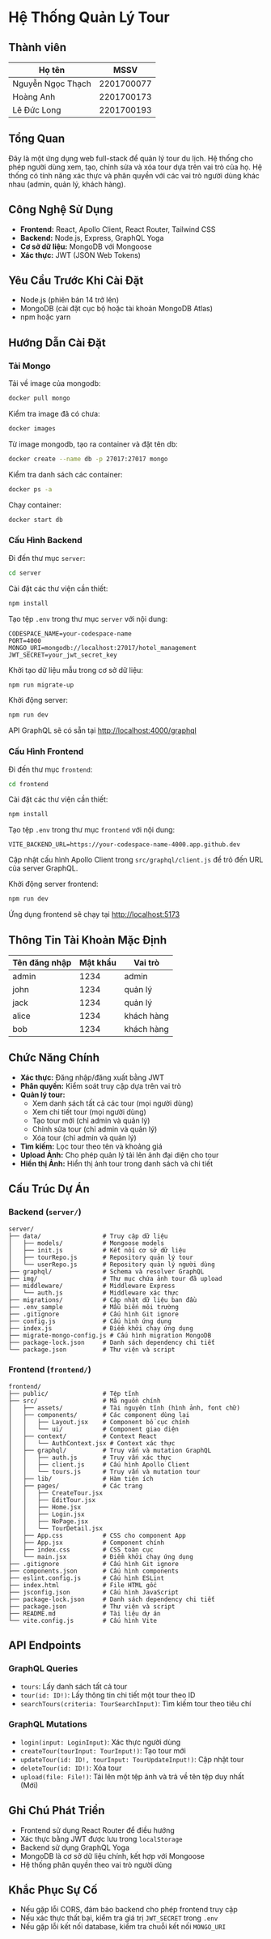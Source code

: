 # Hệ Thống Quản Lý Tour

## Thành viên
| Họ tên | MSSV |
|--------------|----------|
| Nguyễn Ngọc Thạch  | 2201700077     |
| Hoàng Anh          | 2201700173     |
| Lê Đức Long        | 2201700193     |

## Tổng Quan
Đây là một ứng dụng web full-stack để quản lý tour du lịch. Hệ thống cho phép người dùng xem, tạo, chỉnh sửa và xóa tour dựa trên vai trò của họ. Hệ thống có tính năng xác thực và phân quyền với các vai trò người dùng khác nhau (admin, quản lý, khách hàng).

## Công Nghệ Sử Dụng
- **Frontend:** React, Apollo Client, React Router, Tailwind CSS
- **Backend:** Node.js, Express, GraphQL Yoga
- **Cơ sở dữ liệu:** MongoDB với Mongoose
- **Xác thực:** JWT (JSON Web Tokens)

## Yêu Cầu Trước Khi Cài Đặt
- Node.js (phiên bản 14 trở lên)
- MongoDB (cài đặt cục bộ hoặc tài khoản MongoDB Atlas)
- npm hoặc yarn

## Hướng Dẫn Cài Đặt

### Tải Mongo
Tải về image của mongodb:
```sh
docker pull mongo
```

Kiểm tra image đã có chưa:
```sh
docker images
```
Từ image mongodb, tạo ra container và đặt tên db:
```sh
docker create --name db -p 27017:27017 mongo
```

Kiểm tra danh sách các container:
```sh
docker ps -a
```

Chạy container:
```sh
docker start db
```

### Cấu Hình Backend
Đi đến thư mục `server`:
```sh
cd server
```

Cài đặt các thư viện cần thiết:
```sh
npm install
```

Tạo tệp `.env` trong thư mục `server` với nội dung:
```env
CODESPACE_NAME=your-codespace-name
PORT=4000
MONGO_URI=mongodb://localhost:27017/hotel_management
JWT_SECRET=your_jwt_secret_key
```

Khởi tạo dữ liệu mẫu trong cơ sở dữ liệu:
```sh
npm run migrate-up
```

Khởi động server:
```sh
npm run dev
```

API GraphQL sẽ có sẵn tại [http://localhost:4000/graphql](http://localhost:4000/graphql)

### Cấu Hình Frontend
Đi đến thư mục `frontend`:
```sh
cd frontend
```

Cài đặt các thư viện cần thiết:
```sh
npm install
```

Tạo tệp `.env` trong thư mục `frontend` với nội dung:
```env
VITE_BACKEND_URL=https://your-codespace-name-4000.app.github.dev
```

Cập nhật cấu hình Apollo Client trong `src/graphql/client.js` để trỏ đến URL của server GraphQL.

Khởi động server frontend:
```sh
npm run dev
```

Ứng dụng frontend sẽ chạy tại [http://localhost:5173](http://localhost:5173)

## Thông Tin Tài Khoản Mặc Định

| Tên đăng nhập | Mật khẩu | Vai trò   |
|--------------|----------|-----------|
| admin       | 1234     | admin     |
| john        | 1234     | quản lý   |
| jack        | 1234     | quản lý   |
| alice       | 1234     | khách hàng |
| bob         | 1234     | khách hàng |

## Chức Năng Chính
- **Xác thực:** Đăng nhập/đăng xuất bằng JWT
- **Phân quyền:** Kiểm soát truy cập dựa trên vai trò
- **Quản lý tour:**
  - Xem danh sách tất cả các tour (mọi người dùng)
  - Xem chi tiết tour (mọi người dùng)
  - Tạo tour mới (chỉ admin và quản lý)
  - Chỉnh sửa tour (chỉ admin và quản lý)
  - Xóa tour (chỉ admin và quản lý)
- **Tìm kiếm:** Lọc tour theo tên và khoảng giá
- **Upload Ảnh:** Cho phép quản lý tải lên ảnh đại diện cho tour
- **Hiển thị Ảnh:** Hiển thị ảnh tour trong danh sách và chi tiết

## Cấu Trúc Dự Án
### Backend (`server/`)
```
server/
├── data/                 # Truy cập dữ liệu
│   ├── models/           # Mongoose models 
│   ├── init.js           # Kết nối cơ sở dữ liệu
│   ├── tourRepo.js       # Repository quản lý tour
│   └── userRepo.js       # Repository quản lý người dùng
├── graphql/              # Schema và resolver GraphQL
├── img/                  # Thư mục chứa ảnh tour đã upload
├── middleware/           # Middleware Express
│   └── auth.js           # Middleware xác thực
├── migrations/           # Cập nhật dữ liệu ban đầu
├── .env_sample           # Mẫu biến môi trường
├── .gitignore            # Cấu hình Git ignore
├── config.js             # Cấu hình ứng dụng
├── index.js              # Điểm khởi chạy ứng dụng
├── migrate-mongo-config.js # Cấu hình migration MongoDB
├── package-lock.json     # Danh sách dependency chi tiết
└── package.json          # Thư viện và script
```

### Frontend (`frontend/`)
```
frontend/
├── public/               # Tệp tĩnh
├── src/                  # Mã nguồn chính
│   ├── assets/           # Tài nguyên tĩnh (hình ảnh, font chữ)
│   ├── components/       # Các component dùng lại
│   │   ├── Layout.jsx    # Component bố cục chính
│   │   └── ui/           # Component giao diện
│   ├── context/          # Context React
│   │   └── AuthContext.jsx # Context xác thực
│   ├── graphql/          # Truy vấn và mutation GraphQL
│   │   ├── auth.js       # Truy vấn xác thực
│   │   ├── client.js     # Cấu hình Apollo Client
│   │   └── tours.js      # Truy vấn và mutation tour
│   ├── lib/              # Hàm tiện ích
│   ├── pages/            # Các trang
│   │   ├── CreateTour.jsx
│   │   ├── EditTour.jsx
│   │   ├── Home.jsx
│   │   ├── Login.jsx
│   │   ├── NoPage.jsx
│   │   └── TourDetail.jsx
│   ├── App.css           # CSS cho component App
│   ├── App.jsx           # Component chính
│   ├── index.css         # CSS toàn cục
│   └── main.jsx          # Điểm khởi chạy ứng dụng
├── .gitignore            # Cấu hình Git ignore
├── components.json       # Cấu hình components
├── eslint.config.js      # Cấu hình ESLint
├── index.html            # File HTML gốc
├── jsconfig.json         # Cấu hình JavaScript
├── package-lock.json     # Danh sách dependency chi tiết
├── package.json          # Thư viện và script
├── README.md             # Tài liệu dự án
└── vite.config.js        # Cấu hình Vite
```

## API Endpoints
### **GraphQL Queries**
- `tours`: Lấy danh sách tất cả tour
- `tour(id: ID!)`: Lấy thông tin chi tiết một tour theo ID
- `searchTours(criteria: TourSearchInput)`: Tìm kiếm tour theo tiêu chí

### **GraphQL Mutations**
- `login(input: LoginInput)`: Xác thực người dùng
- `createTour(tourInput: TourInput!)`: Tạo tour mới
- `updateTour(id: ID!, tourInput: TourUpdateInput!)`: Cập nhật tour
- `deleteTour(id: ID!)`: Xóa tour
- `upload(file: File!)`: Tải lên một tệp ảnh và trả về tên tệp duy nhất (Mới)

## Ghi Chú Phát Triển
- Frontend sử dụng React Router để điều hướng
- Xác thực bằng JWT được lưu trong `localStorage`
- Backend sử dụng GraphQL Yoga
- MongoDB là cơ sở dữ liệu chính, kết hợp với Mongoose
- Hệ thống phân quyền theo vai trò người dùng

## Khắc Phục Sự Cố
- Nếu gặp lỗi CORS, đảm bảo backend cho phép frontend truy cập
- Nếu xác thực thất bại, kiểm tra giá trị `JWT_SECRET` trong `.env`
- Nếu gặp lỗi kết nối database, kiểm tra chuỗi kết nối `MONGO_URI`
